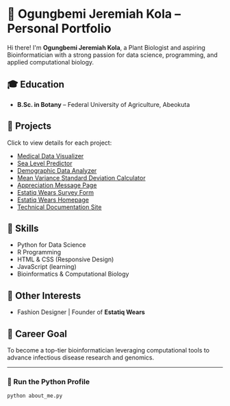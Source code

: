 # 🧬 Ogungbemi Jeremiah Kola – Personal Portfolio

Hi there! I'm **Ogungbemi Jeremiah Kola**, a Plant Biologist and aspiring Bioinformatician with a strong passion for data science, programming, and applied computational biology.

## 🎓 Education
- **B.Sc. in Botany** – Federal University of Agriculture, Abeokuta

## 💼 Projects

Click to view details for each project:

- [Medical Data Visualizer](https://jerriward007.github.io/medical-data-visualizer/)
- [Sea Level Predictor](https://jerriward007.github.io/sea-level-predictor/)
- [Demographic Data Analyzer](https://jerriward007.github.io/demographic-data-analyzer-/)
- [Mean Variance Standard Deviation Calculator](projects/mean-variance-calculator/)
- [Appreciation Message Page](projects/appreciation-message-page/)
- [Estatiq Wears Survey Form](projects/estatiq-wears-survey/)
- [Estatiq Wears Homepage](projects/estatiq-wears-homepage/)
- [Technical Documentation Site](projects/technical-documentation/)

## 🧠 Skills

- Python for Data Science
- R Programming
- HTML & CSS (Responsive Design)
- JavaScript (learning)
- Bioinformatics & Computational Biology

## 🧵 Other Interests

- Fashion Designer | Founder of **Estatiq Wears**

## 🎯 Career Goal

To become a top-tier bioinformatician leveraging computational tools to advance infectious disease research and genomics.

---

### 📜 Run the Python Profile
```bash
python about_me.py
